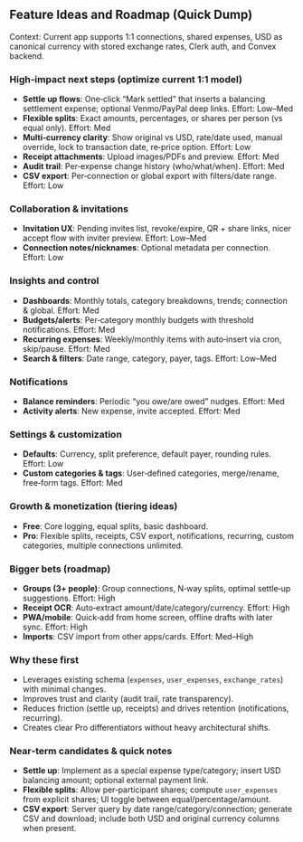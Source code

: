 ## Feature Ideas and Roadmap (Quick Dump)

Context: Current app supports 1:1 connections, shared expenses, USD as canonical currency with stored exchange rates, Clerk auth, and Convex backend.

### High‑impact next steps (optimize current 1:1 model)

- **Settle up flows**: One‑click “Mark settled” that inserts a balancing settlement expense; optional Venmo/PayPal deep links. Effort: Low–Med
- **Flexible splits**: Exact amounts, percentages, or shares per person (vs equal only). Effort: Med
- **Multi‑currency clarity**: Show original vs USD, rate/date used, manual override, lock to transaction date, re‑price option. Effort: Low
- **Receipt attachments**: Upload images/PDFs and preview. Effort: Med
- **Audit trail**: Per‑expense change history (who/what/when). Effort: Med
- **CSV export**: Per‑connection or global export with filters/date range. Effort: Low

### Collaboration & invitations

- **Invitation UX**: Pending invites list, revoke/expire, QR + share links, nicer accept flow with inviter preview. Effort: Low–Med
- **Connection notes/nicknames**: Optional metadata per connection. Effort: Low

### Insights and control

- **Dashboards**: Monthly totals, category breakdowns, trends; connection & global. Effort: Med
- **Budgets/alerts**: Per‑category monthly budgets with threshold notifications. Effort: Med
- **Recurring expenses**: Weekly/monthly items with auto‑insert via cron, skip/pause. Effort: Med
- **Search & filters**: Date range, category, payer, tags. Effort: Low–Med

### Notifications

- **Balance reminders**: Periodic “you owe/are owed” nudges. Effort: Med
- **Activity alerts**: New expense, invite accepted. Effort: Med

### Settings & customization

- **Defaults**: Currency, split preference, default payer, rounding rules. Effort: Low
- **Custom categories & tags**: User‑defined categories, merge/rename, free‑form tags. Effort: Med

### Growth & monetization (tiering ideas)

- **Free**: Core logging, equal splits, basic dashboard.
- **Pro**: Flexible splits, receipts, CSV export, notifications, recurring, custom categories, multiple connections unlimited.

### Bigger bets (roadmap)

- **Groups (3+ people)**: Group connections, N‑way splits, optimal settle‑up suggestions. Effort: High
- **Receipt OCR**: Auto‑extract amount/date/category/currency. Effort: High
- **PWA/mobile**: Quick‑add from home screen, offline drafts with later sync. Effort: High
- **Imports**: CSV import from other apps/cards. Effort: Med–High

### Why these first

- Leverages existing schema (`expenses`, `user_expenses`, `exchange_rates`) with minimal changes.
- Improves trust and clarity (audit trail, rate transparency).
- Reduces friction (settle up, receipts) and drives retention (notifications, recurring).
- Creates clear Pro differentiators without heavy architectural shifts.

### Near‑term candidates & quick notes

- **Settle up**: Implement as a special expense type/category; insert USD balancing amount; optional external payment link.
- **Flexible splits**: Allow per‑participant shares; compute `user_expenses` from explicit shares; UI toggle between equal/percentage/amount.
- **CSV export**: Server query by date range/category/connection; generate CSV and download; include both USD and original currency columns when present.
